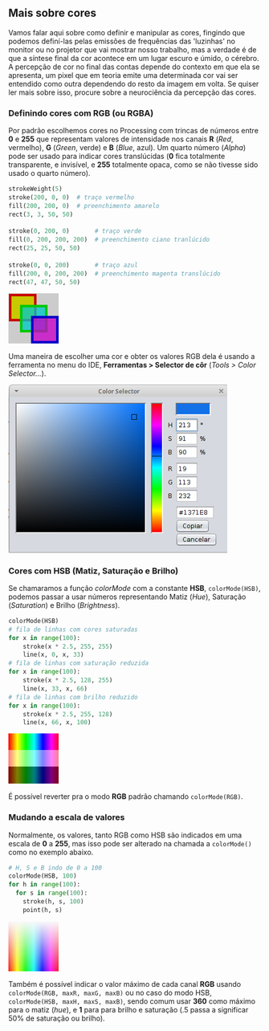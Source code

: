 ## Mais sobre cores

Vamos falar aqui sobre como definir e manipular as cores, fingindo que podemos definí-las pelas emissões de frequências das 'luzinhas' no monitor ou no projetor que vai mostrar nosso trabalho, mas a verdade é de que a síntese final da cor acontece em um lugar escuro e úmido, o cérebro. A percepção de cor no final das contas depende do contexto em que ela se apresenta, um pixel que em teoria emite uma determinada cor vai ser entendido como outra dependendo do resto da imagem em volta. Se quiser ler mais sobre isso, procure sobre a neurociência da percepção das cores.

### Definindo cores com RGB (ou RGBA)

Por padrão escolhemos cores no Processing com trincas de números entre **0** e **255** que representam valores de intensidade nos canais **R** (*Red*, vermelho), **G** (*Green*, verde) e **B** (*Blue*, azul). Um quarto número (*Alpha*) pode ser usado para indicar cores translúcidas (**0** fica totalmente transparente, e invisível, e **255** totalmente opaca, como se não tivesse sido usado o quarto número).

```python
strokeWeight(5)
stroke(200, 0, 0)  # traço vermelho
fill(200, 200, 0)  # preenchimento amarelo
rect(3, 3, 50, 50)

stroke(0, 200, 0)       # traço verde
fill(0, 200, 200, 200)  # preenchimento ciano tranlúcido
rect(25, 25, 50, 50)

stroke(0, 0, 200)       # traço azul
fill(200, 0, 200, 200)  # preenchimento magenta translúcido
rect(47, 47, 50, 50)
```
![RGB](assets/RGB.png)

Uma maneira de escolher uma cor e obter os valores RGB dela é usando a ferramenta no menu do IDE, **Ferramentas > Selector de côr** (*Tools > Color Selector...*).

![](assets/color_selector.png)

### Cores com HSB (Matiz, Saturação e Brilho)

Se chamaramos a função *colorMode* com a constante **HSB**, `colorMode(HSB)`, podemos passar a usar números representando Matiz (*Hue*), Saturação (*Saturation*) e Brilho (*Brightness*). 

```python
colorMode(HSB)
# fila de linhas com cores saturadas
for x in range(100):
    stroke(x * 2.5, 255, 255)
    line(x, 0, x, 33)
# fila de linhas com saturação reduzida
for x in range(100):
    stroke(x * 2.5, 128, 255)
    line(x, 33, x, 66)
# fila de linhas com brilho reduzido
for x in range(100):
    stroke(x * 2.5, 255, 128)
    line(x, 66, x, 100)
```

![HSB](assets/HSB.png)

É possível reverter pra o modo **RGB** padrão chamando `colorMode(RGB)`.

### Mudando a escala de valores

Normalmente, os valores, tanto RGB como HSB são indicados em uma escala de **0** a **255**, mas isso pode ser alterado na chamada a `colorMode()` como no exemplo abaixo.

```python
# H, S e B indo de 0 a 100
colorMode(HSB, 100)
for h in range(100):
  for s in range(100):
    stroke(h, s, 100)
    point(h, s)
```

![HSB](assets/HSB100.png)

Também é possível indicar o valor máximo de cada canal **RGB** usando `colorMode(RGB, maxR, maxG, maxB)` ou no caso do modo HSB, `colorMode(HSB, maxH, maxS, maxB)`,  sendo comum usar **360** como máximo para o matiz (*hue*), e **1** para para brilho e saturação (.5 passa a significar 50% de saturação ou brilho). 


